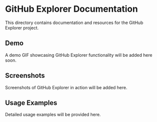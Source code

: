 # GitHub Explorer Documentation

This directory contains documentation and resources for the GitHub Explorer project.

## Demo

A demo GIF showcasing GitHub Explorer functionality will be added here soon.

## Screenshots

Screenshots of GitHub Explorer in action will be added here.

## Usage Examples

Detailed usage examples will be provided here.